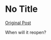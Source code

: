 # No Title

[Original Post](https://discourse.onlinedegree.iitm.ac.in/t/168449/13)

<p>When will it reopen?</p>